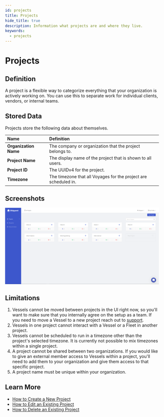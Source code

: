 ```yaml
---
id: projects
title: Projects
hide_title: true
description: Information what projects are and where they live.
keywords:
  - projects
---
```


# Projects

## Definition

A project is a flexible way to categorize everything that your organization is actively working on. You can use this to separate work for individual clients, vendors, or internal teams.

## Stored Data

Projects store the following data about themselves.

| Name                  | Definition                                                      |
| :-------------------- | :-------------------------------------------------------------- |
| **Organization Name** | The company or organization that the project belongs to.        |
| **Project Name**      | The display name of the project that is shown to all users.     |
| **Project ID**        | The UUIDv4 for the project.                                     |
| **Timezone**          | The timezone that all Voyages for the project are scheduled in. |

## Screenshots

![View every project in your organization with highlighted data around Vessel count and job status.](../.gitbook/assets/image_15.png)

## Limitations

1. Vessels cannot be moved between projects in the UI right now, so you'll want to make sure that you internally agree on the setup as a team. If you need to move a Vessel to a new project reach out to [support](mailto:support@shipyardapp.com).
2. Vessels in one project cannot interact with a Vessel or a Fleet in another project.
3. Vessels cannot be scheduled to run in a timezone other than the project's selected timezone. It is currently not possible to mix timezones within a single project.
4. A project cannot be shared between two organizations. If you would like to give an external member access to Vessels within a project, you'll need to add them to your organization and give them access to that specific project.
5. A project name must be unique within your organization.

## Learn More

- [How to Create a New Project](../how-tos/projects/how-to-create-a-new-project.md)
- [How to Edit an Existing Project](../how-tos/projects/how-to-edit-an-existing-project.md)
- [How to Delete an Existing Project](../how-tos/projects/how-to-delete-an-existing-project.md)
